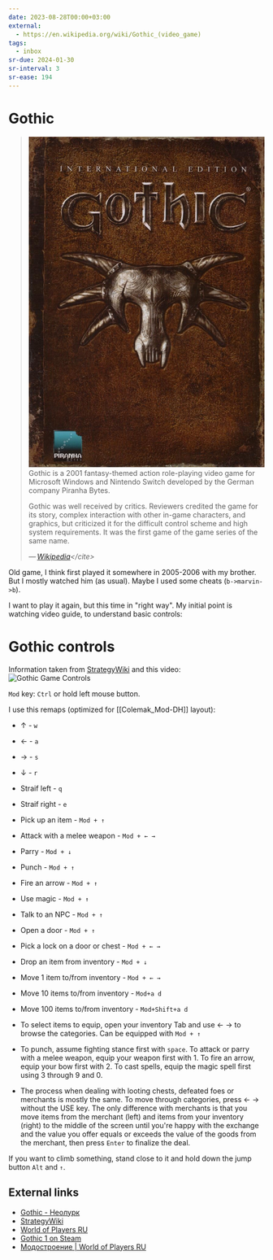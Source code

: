 ```yaml
---
date: 2023-08-28T00:00+03:00
external:
  - https://en.wikipedia.org/wiki/Gothic_(video_game)
tags:
  - inbox
sr-due: 2024-01-30
sr-interval: 3
sr-ease: 194
---
```


# Gothic

> ![Gothic Cover|320](img/Gothiccover.png)
> Gothic is a 2001 fantasy-themed action role-playing video game for Microsoft
> Windows and Nintendo Switch developed by the German company Piranha Bytes.
>
> Gothic was well received by critics. Reviewers credited the game for its
> story, complex interaction with other in-game characters, and graphics, but
> criticized it for the difficult control scheme and high system requirements.
> It was the first game of the game series of the same name.
>
> — <cite>[Wikipedia](https://en.wikipedia.org/wiki/Gothic_\(video_game\))</cite>

Old game, I think first played it somewhere in 2005-2006 with my brother. But I
mostly watched him (as usual). Maybe I used some cheats (`b->marvin->b`).

I want to play it again, but this time in "right way". My initial point is
watching video guide, to understand basic controls:


# Gothic controls

Information taken from
[StrategyWiki](https://strategywiki.org/wiki/Gothic/Controls) and this video:\
![Gothic Game Controls](https://www.youtube.com/watch?v=kpRlGYwSL-8)

`Mod` key: `Ctrl` or hold left mouse button.

I use this remaps (optimized for [[Colemak_Mod-DH]] layout):

- ↑ - `w`
- ← - `a`
- → - `s`
- ↓ - `r`
- Straif left - `q`
- Straif right - `e`
- Pick up an item - `Mod + ↑`
- Attack with a melee weapon - `Mod + ← →`
- Parry - `Mod + ↓`
- Punch - `Mod + ↑`
- Fire an arrow - `Mod + ↑`
- Use magic - `Mod + ↑`
- Talk to an NPC - `Mod + ↑`
- Open a door - `Mod + ↑`
- Pick a lock on a door or chest - `Mod + ← →`
- Drop an item from inventory - `Mod + ↓`
- Move 1 item to/from inventory - `Mod + ← →`
- Move 10 items to/from inventory - `Mod+a d`
- Move 100 items to/from inventory - `Mod+Shift+a d`

- To select items to equip, open your inventory Tab and use ← → to browse the
categories. Can be equipped with `Mod + ↑`

- To punch, assume fighting stance first with `space`. To attack or parry with a
melee weapon, equip your weapon first with 1. To fire an arrow, equip your bow
first with 2. To cast spells, equip the magic spell first using 3 through 9
and 0.

- The process when dealing with looting chests, defeated foes or merchants is
mostly the same. To move through categories, press ← → without the USE key. The
only difference with merchants is that you move items from the merchant (left)
and items from your inventory (right) to the middle of the screen until you're
happy with the exchange and the value you offer equals or exceeds the value of
the goods from the merchant, then press `Enter` to finalize the deal.

If you want to climb something, stand close to it and hold down the jump button
`Alt` and `↑`.

## External links

- [Gothic - Неолурк](https://neolurk.org/wiki/Gothic)
- [StrategyWiki](https://strategywiki.org/wiki/Gothic)
- [World of Players RU](https://worldofplayers.ru/)
- [Gothic 1 on Steam](https://store.steampowered.com/app/65540/Gothic_1/)
- [Модостроение | World of Players RU](https://worldofplayers.ru/forums/353/)
